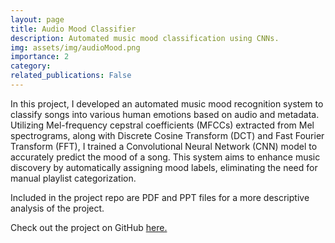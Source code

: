 ```yaml
---
layout: page
title: Audio Mood Classifier
description: Automated music mood classification using CNNs.
img: assets/img/audioMood.png
importance: 2
category:
related_publications: False
---
```


In this project, I developed an automated music mood recognition system to classify songs into various human emotions based on audio and metadata. Utilizing Mel-frequency cepstral coefficients (MFCCs) extracted from Mel spectrograms, along with Discrete Cosine Transform (DCT) and Fast Fourier Transform (FFT), I trained a Convolutional Neural Network (CNN) model to accurately predict the mood of a song. This system aims to enhance music discovery by automatically assigning mood labels, eliminating the need for manual playlist categorization.

Included in the project repo are PDF and PPT files for a more descriptive analysis of the project.

Check out the project on GitHub [here.](https://github.com/sai-samarth/AudioMoodClassifier)

